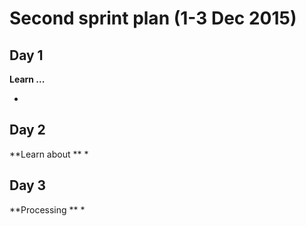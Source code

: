 # Second sprint plan (1-3 Dec 2015)

## Day 1
**Learn ...**

*

## Day 2
**Learn about **
* 

## Day 3
**Processing **
* 
